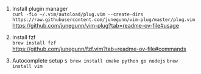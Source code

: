 1. Install plugin manager  
`curl -fLo ~/.vim/autoload/plug.vim --create-dirs https://raw.githubusercontent.com/junegunn/vim-plug/master/plug.vim`  
https://github.com/junegunn/vim-plug?tab=readme-ov-file#usage

2. Install fzf  
`brew install fzf`  
https://github.com/junegunn/fzf.vim?tab=readme-ov-file#commands  

3. Autocomplete setup
`$ brew install cmake python go nodejs`
`brew install vim`
